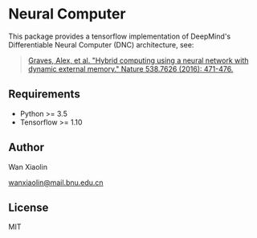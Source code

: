 # Neural Computer

This package provides a tensorflow implementation of DeepMind's Differentiable Neural Computer (DNC) architecture, see:
> [Graves, Alex, et al. "Hybrid computing using a neural network with dynamic external memory." Nature 538.7626 (2016): 471-476.](http://www.nature.com/articles/nature20101.epdf?author_access_token=ImTXBI8aWbYxYQ51Plys8NRgN0jAjWel9jnR3ZoTv0MggmpDmwljGswxVdeocYSurJ3hxupzWuRNeGvvXnoO8o4jTJcnAyhGuZzXJ1GEaD-Z7E6X_a9R-xqJ9TfJWBqz)


## Requirements
- Python >= 3.5
- Tensorflow >= 1.10


## Author
Wan Xiaolin

[wanxiaolin@mail.bnu.edu.cn](wanxiaolin@mail.bnu.edu.cn)

## License
MIT
